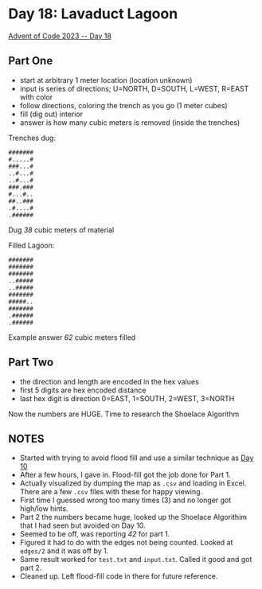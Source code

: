 # Day 18: Lavaduct Lagoon

[Advent of Code 2023 -- Day 18](https://adventofcode.com/2023/day/18)

## Part One

- start at arbitrary 1 meter location (location unknown)
- input is series of directions; U=NORTH, D=SOUTH, L=WEST, R=EAST with color
- follow directions, coloring the trench as you go (1 meter cubes)
- fill (dig out) interior
- answer is how many cubic meters is removed (inside the trenches)

Trenches dug:

```
#######
#.....#
###...#
..#...#
..#...#
###.###
#...#..
##..###
.#....#
.######
```

Dug _38_ cubic meters of material

Filled Lagoon:

```
#######
#######
#######
..#####
..#####
#######
#####..
#######
.######
.######
```

Example answer _62_ cubic meters filled

## Part Two

- the direction and length are encoded in the hex values
- first 5 digits are hex encoded distance
- last hex digit is direction 0=EAST, 1=SOUTH, 2=WEST, 3=NORTH

Now the numbers are HUGE. Time to research the Shoelace Algorithm

## NOTES

- Started with trying to avoid flood fill and use a similar technique as [Day 10](../Day-10)
- After a few hours, I gave in. Flood-fill got the job done for Part 1.
- Actually visualized by dumping the map as `.csv` and loading in Excel. There are a few `.csv` files with these for happy viewing.
- First time I guessed wrong too many times (3) and no longer got high/low hints.
- Part 2 the numbers became huge, looked up the Shoelace Algorithim that I had seen but avoided on Day 10.
- Seemed to be off, was reporting _42_ for part 1.
- Figured it had to do with the edges not being counted. Looked at `edges/2` and it was off by 1.
- Same result worked for `test.txt` and `input.txt`. Called it good and got part 2.
- Cleaned up. Left flood-fill code in there for future reference.